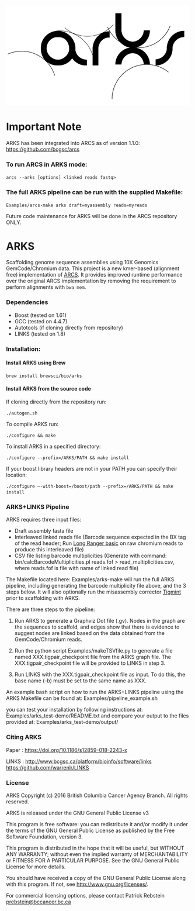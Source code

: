 ![Logo](https://github.com/bcgsc/arks/blob/master/arks-logo.png)

# Important Note
ARKS has been integrated into ARCS as of version 1.1.0: https://github.com/bcgsc/arcs

### To run ARCS in ARKS mode:
```arcs --arks [options] <linked reads fastq>```

### The full ARKS pipeline can be run with the supplied Makefile:
```Examples/arcs-make arks draft=myassembly reads=myreads```

Future code maintenance for ARKS will be done in the ARCS repository ONLY.

# ARKS

Scaffolding genome sequence assemblies using 10X Genomics GemCode/Chromium data.
This project is a new kmer-based (alignment free) implementation of
[ARCS](https://github.com/bcgsc/arcs). It provides improved runtime performance
over the original ARCS implementation by removing the requirement to perform
alignments with `bwa mem`.

### Dependencies
* Boost (tested on 1.61)
* GCC (tested on 4.4.7)
* Autotools (if cloning directly from repository) 
* LINKS (tested on 1.8)



### Installation:
#### Install ARKS using Brew
```
brew install brewsci/bio/arks
```

#### Install ARKS from the source code
If cloning directly from the repository run:
```
./autogen.sh
```
To compile ARKS run:
```
./configure && make
```
To install ARKS in a specified directory:
```
./configure --prefix=/ARKS/PATH && make install
```
If your boost library headers are not in your PATH you can specify their location:
```
./configure –-with-boost=/boost/path --prefix=/ARKS/PATH && make install
```

### ARKS+LINKS Pipeline 

ARKS requires three input files:
* Draft assembly fasta file
* Interleaved linked reads file (Barcode sequence expected in the BX tag of the read header; Run [Long Ranger basic](https://support.10xgenomics.com/genome-exome/software/pipelines/latest/what-is-long-ranger) on raw chromium reads to produce this interleaved file)
* CSV file listing barcode multiplicities (Generate with command: bin/calcBarcodeMultiplicities.pl reads.fof > read_multiplicities.csv, where reads.fof is file with name of linked read file)

The Makefile located here: Examples/arks-make will run the full ARKS pipeline, including generating the barcode multiplicity file above, and the 3 steps below. It will also optionally run the misassembly corrector [Tigmint](https://github.com/bcgsc/tigmint) prior to scaffolding with ARKS.

There are three steps to the pipeline:

1. Run ARKS to generate a Graphviz Dot file (.gv). Nodes in the graph are the sequences to scaffold, and edges show that there is evidence to suggest nodes are linked based on the data obtained from the GemCode/Chromium reads.

2. Run the python script Examples/makeTSVfile.py to generate a file named XXX.tigpair_checkpoint file from the ARKS graph file. The XXX.tigpair_checkpoint file will be provided to LINKS in step 3.

3. Run LINKS with the XXX.tigpair_checkpoint file as input. To do this, the base name (-b) must be set to the same name as XXX.

An example bash script on how to run the ARKS+LINKS pipeline using the ARKS Makefile can be found at: Examples/pipeline_example.sh

you can test your installation by following instructions at: Examples/arks_test-demo/README.txt
and compare your output to the files provided at: Examples/arks_test-demo/output/ 

### Citing ARKS

Paper :
https://doi.org/10.1186/s12859-018-2243-x

LINKS :
http://www.bcgsc.ca/platform/bioinfo/software/links
https://github.com/warrenlr/LINKS


### License  

ARKS Copyright (c) 2016 British Columbia Cancer Agency Branch.  All rights reserved.

ARKS is released under the GNU General Public License v3

This program is free software: you can redistribute it and/or modify it under the terms of the GNU General Public License as published by the Free Software Foundation, version 3.

This program is distributed in the hope that it will be useful, but WITHOUT ANY WARRANTY; without even the implied warranty of MERCHANTABILITY or FITNESS FOR A PARTICULAR PURPOSE. See the GNU General Public License for more details.

You should have received a copy of the GNU General Public License along with this program. If not, see <http://www.gnu.org/licenses/>.

For commercial licensing options, please contact Patrick Rebstein <prebstein@bccancer.bc.ca>
